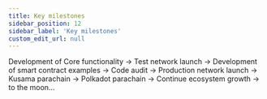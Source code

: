 ```yaml
---
title: Key milestones
sidebar_position: 12
sidebar_label: 'Key milestones'
custom_edit_url: null
---
```


Development of Core functionality → Test network launch → Development of smart contract examples → Code audit → Production network launch → Kusama parachain → Polkadot parachain → Continue ecosystem growth → to the moon…
